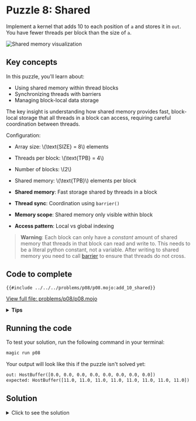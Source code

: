 # Puzzle 8: Shared

Implement a kernel that adds 10 to each position of `a` and stores it in `out`.
You have fewer threads per block than the size of `a`.

![Shared memory visualization](https://raw.githubusercontent.com/srush/GPU-Puzzles/main/GPU_puzzlers_files/GPU_puzzlers_39_1.svg)

## Key concepts

In this puzzle, you'll learn about:
- Using shared memory within thread blocks
- Synchronizing threads with barriers
- Managing block-local data storage

The key insight is understanding how shared memory provides fast, block-local storage that all threads in a block can access, requiring careful coordination between threads.

Configuration:
- Array size: \\(\\text{SIZE} = 8\\) elements
- Threads per block: \\(\\text{TPB} = 4\\)
- Number of blocks: \\(2\\)
- Shared memory: \\(\\text{TPB}\\) elements per block

- **Shared memory**: Fast storage shared by threads in a block
- **Thread sync**: Coordination using `barrier()`
- **Memory scope**: Shared memory only visible within block
- **Access pattern**: Local vs global indexing

> **Warning**: Each block can only have a *constant* amount of shared memory that threads in that block can read and write to. This needs to be a literal python constant, not a variable. After writing to shared memory you need to call [barrier](https://docs.modular.com/mojo/stdlib/gpu/sync/barrier/) to ensure that threads do not cross.

## Code to complete

```mojo
{{#include ../../../problems/p08/p08.mojo:add_10_shared}}
```
<a href="{{#include ../_includes/repo_url.md}}/blob/main/problems/p08/p08.mojo" class="filename">View full file: problems/p08/p08.mojo</a>

<details>
<summary><strong>Tips</strong></summary>

<div class="solution-tips">

1. Wait for shared memory load with `barrier()`
2. Use `local_i` to access shared memory: `shared[local_i]`
3. Use `global_i` for output: `out[global_i]`
4. Add guard: `if global_i < size`
</div>
</details>

## Running the code

To test your solution, run the following command in your terminal:

```bash
magic run p08
```

Your output will look like this if the puzzle isn't solved yet:
```txt
out: HostBuffer([0.0, 0.0, 0.0, 0.0, 0.0, 0.0, 0.0, 0.0])
expected: HostBuffer([11.0, 11.0, 11.0, 11.0, 11.0, 11.0, 11.0, 11.0])
```

## Solution

<details>
<summary>Click to see the solution</summary>

```mojo
{{#include ../../../solutions/p08/p08.mojo:add_10_shared_solution}}
```

<div class="solution-explanation">

This solution:
- Waits for shared memory load with `barrier()`
- Guards against out-of-bounds with `if global_i < size`
- Reads from shared memory using `shared[local_i]`
- Writes result to global memory at `out[global_i]`
</div>
</details>
